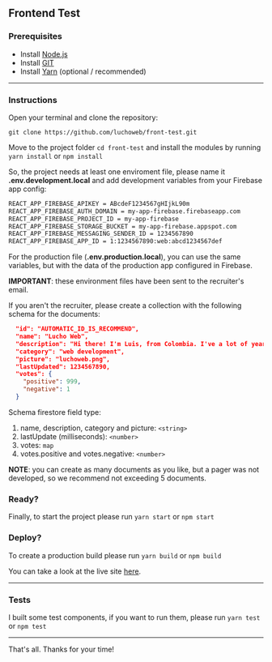 ## Frontend Test

### Prerequisites

- Install [Node.js](https://nodejs.org)
- Install [GIT](https://git-scm.com/downloads)
- Install [Yarn](https://yarnpkg.com) (optional / recommended)

---

### Instructions

Open your terminal and clone the repository:

```shell
git clone https://github.com/luchoweb/front-test.git
```

Move to the project folder ```cd front-test```  and install the modules by running ```yarn install``` or ``` npm install ```

So, the project needs at least one enviroment file, please name it **.env.development.local** and add development variables from your Firebase app config:

```txt
REACT_APP_FIREBASE_APIKEY = ABcdeF1234567gHIjkL90m
REACT_APP_FIREBASE_AUTH_DOMAIN = my-app-firebase.firebaseapp.com
REACT_APP_FIREBASE_PROJECT_ID = my-app-firebase
REACT_APP_FIREBASE_STORAGE_BUCKET = my-app-firebase.appspot.com
REACT_APP_FIREBASE_MESSAGING_SENDER_ID = 1234567890
REACT_APP_FIREBASE_APP_ID = 1:1234567890:web:abcd1234567def
```

For the production file (**.env.production.local**), you can use the same variables, but with the data of the production app configured in Firebase.

**IMPORTANT**: these environment files have been sent to the recruiter's email.

If you aren't the recruiter, please create a collection with the following schema for the documents:

```json
  "id": "AUTOMATIC_ID_IS_RECOMMEND",
  "name": "Lucho Web",
  "description": "Hi there! I'm Luis, from Colombia. I've a lot of years of experience in web development.",
  "category": "web development",
  "picture": "luchoweb.png",
  "lastUpdated": 1234567890,
  "votes": {
    "positive": 999,
    "negative": 1
  }
```

Schema firestore field type:
1. name, description, category and picture: ```<string>```
2. lastUpdate (milliseconds): ```<number>```
3. votes: ```map```
4. votes.positive and votes.negative: ```<number>```

**NOTE**: you can create as many documents as you like, but a pager was not developed, so we recommend not exceeding 5 documents.

### Ready?

Finally, to start the project please run ``` yarn start ``` or ``` npm start ```

### Deploy?

To create a production build please run ``` yarn build ``` or ``` npm build ```

You can take a look at the live site [here](https://front-test-zemoga.netlify.app).

---

### Tests

I built some test components, if you want to run them, please run ``` yarn test ``` or ``` npm test ```

---

That's all. Thanks for your time!
